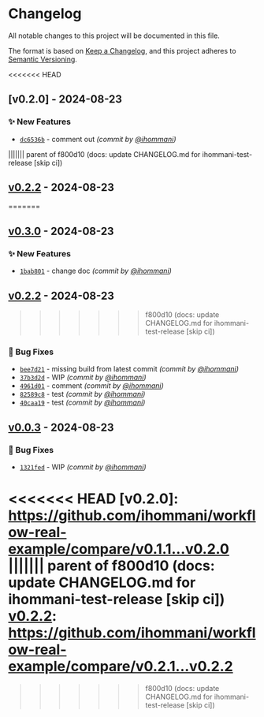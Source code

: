 # Changelog
All notable changes to this project will be documented in this file.

The format is based on [Keep a Changelog](https://keepachangelog.com/en/1.0.0/),
and this project adheres to [Semantic Versioning](https://semver.org/spec/v2.0.0.html).

<<<<<<< HEAD
## [v0.2.0] - 2024-08-23
### :sparkles: New Features
- [`dc6536b`](https://github.com/ihommani/workflow-real-example/commit/dc6536bf188539d761c7b789a6c37f28e88a2e6c) - comment out *(commit by [@ihommani](https://github.com/ihommani))*

||||||| parent of f800d10 (docs: update CHANGELOG.md for ihommani-test-release [skip ci])
## [v0.2.2] - 2024-08-23
=======
## [v0.3.0] - 2024-08-23
### :sparkles: New Features
- [`1bab801`](https://github.com/ihommani/workflow-real-example/commit/1bab80149bb2d163ee4f44b1e7661356d3bfcb1e) - change doc *(commit by [@ihommani](https://github.com/ihommani))*


## [v0.2.2] - 2024-08-23
>>>>>>> f800d10 (docs: update CHANGELOG.md for ihommani-test-release [skip ci])
### :bug: Bug Fixes
- [`bee7d21`](https://github.com/ihommani/workflow-real-example/commit/bee7d215de06f15bc8999d65681235977e96ccc8) - missing build from latest commit *(commit by [@ihommani](https://github.com/ihommani))*
- [`37b3d2d`](https://github.com/ihommani/workflow-real-example/commit/37b3d2d97214d2e25da81fa3631cb09e9d2fca20) - WIP *(commit by [@ihommani](https://github.com/ihommani))*
- [`4961d01`](https://github.com/ihommani/workflow-real-example/commit/4961d01b376b910a867a3ef42555566e4fb6ebf1) - comment *(commit by [@ihommani](https://github.com/ihommani))*
- [`82589c8`](https://github.com/ihommani/workflow-real-example/commit/82589c868d7ea15d41aadebebe0a04cd85858c36) - test *(commit by [@ihommani](https://github.com/ihommani))*
- [`40caa19`](https://github.com/ihommani/workflow-real-example/commit/40caa19c284416ed36ce01fcfc36f810ee437088) - test *(commit by [@ihommani](https://github.com/ihommani))*


## [v0.0.3] - 2024-08-23
### :bug: Bug Fixes
- [`1321fed`](https://github.com/ihommani/workflow-real-example/commit/1321fedbb9032679831a7f3dfd3ed0cc36e5a302) - WIP *(commit by [@ihommani](https://github.com/ihommani))*

[v0.0.3]: https://github.com/ihommani/workflow-real-example/compare/v0.0.2...v0.0.3
<<<<<<< HEAD
[v0.2.0]: https://github.com/ihommani/workflow-real-example/compare/v0.1.1...v0.2.0
||||||| parent of f800d10 (docs: update CHANGELOG.md for ihommani-test-release [skip ci])
[v0.2.2]: https://github.com/ihommani/workflow-real-example/compare/v0.2.1...v0.2.2
=======
[v0.2.2]: https://github.com/ihommani/workflow-real-example/compare/v0.2.1...v0.2.2
[v0.3.0]: https://github.com/ihommani/workflow-real-example/compare/v0.2.2...v0.3.0
>>>>>>> f800d10 (docs: update CHANGELOG.md for ihommani-test-release [skip ci])
